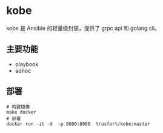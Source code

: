 # kobe

kobe 是 Ansible 的轻量级封装，提供了 grpc api 和 golang cli。

## 主要功能

- playbook
- adhoc

## 部署
```shell
# 构建镜像
make docker
# 部署 
docker run -it -d  -p 8080:8080  trusfort/kobe:master
```

 
